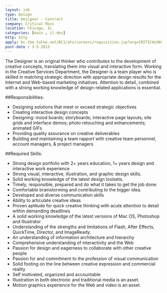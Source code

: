 ```yaml
---
layout: job
type: Design
title: Designer - Contract
company: Critical Mass
location: Chicago, IL
categories: [main , il-des]
http: http
apply: bc.tbe.taleo.net/BC1/ats/careers/requisition.jsp?org=CRITICALMASS&cws=1&rid=1575
post-date : 3-5-2013
---
```


The Designer is an original thinker who contributes to the development of creative concepts, translating them into visual and interactive form. Working in the Creative Services Department, the Designer is a team player who is skilled in matching strategic direction with appropriate design results for the Internet and Web-based marketing initiatives. Attention to detail, combined with a strong working knowledge of design-related applications is essential.

##Responsibilities:
* Designing solutions that meet or exceed strategic objectives
* Creating interactive design concepts
* Designing: mood boards; storyboards; interactive page layouts; site grids and interface demos; photo retouching and enhancements; animated GIFs
* Providing quality assurance on creative deliverables
* Building and maintaining a team rapport with creative team personnel, account managers, & project managers

##Required Skills:
* Strong design portfolio with 2+ years education, 1+ years design and interactive work experience
* Strong visual, interactive, illustration, and graphic design skills.
* Solid working knowledge of the latest design toolsets.
* Timely, responsible, prepared and do what it takes to get the job done.
* Comfortable brainstorming and contributing to the bigger idea.
* Developed and diverse communication skills
* Ability to articulate creative ideas
* Proven aptitude for quick creative thinking with acute attention to detail within demanding deadlines
* A solid working knowledge of the latest versions of Mac OS, Photoshop and Illustrator
* Understanding of the strengths and limitations of Flash, After Effects, QuickTime, Director, and ImageReady.
* An understanding of information architecture and hierarchy
* Comprehensive understanding of interactivity and the Web
* Passion for design and eagerness to collaborate with other creative people
* Passion for and commitment to the profession of visual communication
* Solid footing on the line between creative expression and commercial reality
* Self motivated, organized and accountable
* Illustration in both electronic and traditional media is an asset.
* Motion graphics experience for the Web and video is an asset.